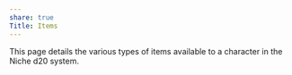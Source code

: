 ```yaml
---
share: true
Title: Items
---
```

This page details the various types of items available to a character in the Niche d20 system.